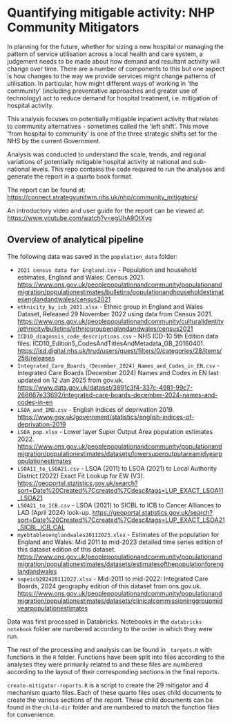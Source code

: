 # Quantifying mitigable activity: NHP Community Mitigators

In planning for the future, whether for sizing a new hospital or managing the pattern of service utilisation across a local health and care system, a judgement needs to be made about how demand and resultant activity will change over time. There are a number of components to this but one aspect is how changes to the way we provide services might change patterns of utilisation. In particular, how might different ways of working in 'the community' (including preventative approaches and greater use of technology) act to reduce demand for hospital treatment, i.e. mitigation of hospital activity.

This analysis focuses on potentially mitigable inpatient activity that relates to community alternatives - sometimes called the 'left shift'. This move 'from hospital to community' is one of the three strategic shifts set for the NHS by the current Government.

Analysis was conducted to understand the scale, trends, and regional variations of potentially mitigable hospital activity at national and sub-national levels. This repo contains the code required to run the analyses and generate the report in a quarto book format.

The report can be found at: https://connect.strategyunitwm.nhs.uk/nhp/community_mitigators/

An introductory video and user guide for the report can be viewed at: https://www.youtube.com/watch?v=egUhA9OtXyg

## Overview of analytical pipeline

The following data was saved in the `population_data` folder:

- `2021 census data for England.csv` - Population and household estimates, England and Wales: Census 2021.	<https://www.ons.gov.uk/peoplepopulationandcommunity/populationandmigration/populationestimates/bulletins/populationandhouseholdestimatesenglandandwales/census2021>
- `ethnicity_by_icb_2021.xlsx` - Ethnic group in England and Wales
Dataset, Released 29 November 2022 using data from Census 2021.	<https://www.ons.gov.uk/peoplepopulationandcommunity/culturalidentity/ethnicity/bulletins/ethnicgroupenglandandwales/census2021>
- `ICD10_diagnosis_code_descriptions.csv` -	NHS ICD-10 5th Edition data files: ICD10_Edition5_CodesAndTitlesAndMetadata_GB_20160401. <https://isd.digital.nhs.uk/trud/users/guest/filters/0/categories/28/items/258/releases>
- `Integrated_Care_Boards_(December_2024)_Names_and_Codes_in_EN.csv` - Integrated Care Boards (December 2024) Names and Codes in EN last updated on 12 Jan 2025 from gov.uk. <https://www.data.gov.uk/dataset/3891c3f4-337c-4981-99c7-268667e33692/integrated-care-boards-december-2024-names-and-codes-in-en>
- `LSOA_and_IMD.csv` - English indices of deprivation 2019. <https://www.gov.uk/government/statistics/english-indices-of-deprivation-2019>
- `LSOA_pop.xlsx` - Lower layer Super Output Area population estimates 2022. <https://www.ons.gov.uk/peoplepopulationandcommunity/populationandmigration/populationestimates/datasets/lowersuperoutputareamidyearpopulationestimates>
- `LSOA11_to_LSOA21.csv` - LSOA (2011) to LSOA (2021) to Local Authority District (2022) Exact Fit Lookup for EW (V3). <https://geoportal.statistics.gov.uk/search?sort=Date%20Created%7Ccreated%7Cdesc&tags=LUP_EXACT_LSOA11_LSOA21>
- `LSOA21_to_ICB.csv` - LSOA (2021) to SICBL to ICB to Cancer Alliances to LAD (April 2024) look-up. <https://geoportal.statistics.gov.uk/search?sort=Date%20Created%7Ccreated%7Cdesc&tags=LUP_EXACT_LSOA21_SICBL_ICB_CAL>
- `myebtablesenglandwales20112023.xlsx` - Estimates of the population for England and Wales: Mid 2011 to mid-2023 detailed time series edition of this dataset edition of this dataset. <https://www.ons.gov.uk/peoplepopulationandcommunity/populationandmigration/populationestimates/datasets/estimatesofthepopulationforenglandandwales>
- `sapeicb202420112022.xlsx` - Mid-2011 to mid-2022: Integrated Care Boards, 2024 geography edition of this dataset from ons.gov.uk. <https://www.ons.gov.uk/peoplepopulationandcommunity/populationandmigration/populationestimates/datasets/clinicalcommissioninggroupmidyearpopulationestimates>




Data was first processed in Databricks. Notebooks in the `databricks notebook` folder are numbered according to the order in which they were run.

The rest of the processing and analysis can be found in `_targets.R` with functions in the `R` folder. Functions have been split into files according to the analyses they were primarily related to and these files are numbered according to the layout of their corresponding sections in the final reports.

`create-mitigator-reports.R` is a script to create the 29 mitigator and 4 mechanism quarto files. Each of these quarto files uses child documents to create the various sections of the report. These child documents can be found in the `child-dir` folder and are numbered to match the function files for convenience.
